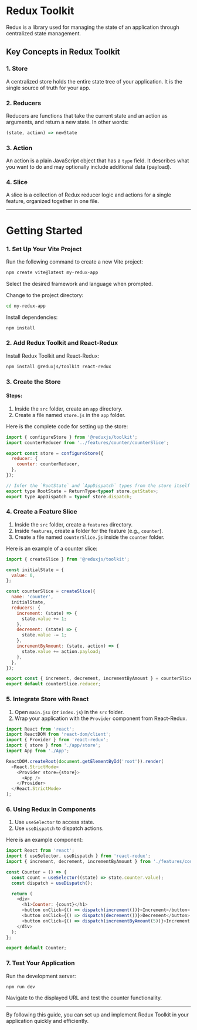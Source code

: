 # Redux Toolkit
Redux is a library used for managing the state of an application through centralized state management.

## Key Concepts in Redux Toolkit

### 1. Store
A centralized store holds the entire state tree of your application. It is the single source of truth for your app.

### 2. Reducers
Reducers are functions that take the current state and an action as arguments, and return a new state. In other words:
```javascript
(state, action) => newState
```

### 3. Action
An action is a plain JavaScript object that has a `type` field. It describes what you want to do and may optionally include additional data (payload).

### 4. Slice
A slice is a collection of Redux reducer logic and actions for a single feature, organized together in one file.

---

# Getting Started

### 1. Set Up Your Vite Project
Run the following command to create a new Vite project:
```bash
npm create vite@latest my-redux-app
```
Select the desired framework and language when prompted.

Change to the project directory:
```bash
cd my-redux-app
```

Install dependencies:
```bash
npm install
```

### 2. Add Redux Toolkit and React-Redux
Install Redux Toolkit and React-Redux:
```bash
npm install @reduxjs/toolkit react-redux
```

### 3. Create the Store

#### Steps:
1. Inside the `src` folder, create an `app` directory.
2. Create a file named `store.js` in the `app` folder.

Here is the complete code for setting up the store:
```javascript
import { configureStore } from '@reduxjs/toolkit';
import counterReducer from '../features/counter/counterSlice';

export const store = configureStore({
  reducer: {
    counter: counterReducer,
  },
});

// Infer the `RootState` and `AppDispatch` types from the store itself
export type RootState = ReturnType<typeof store.getState>;
export type AppDispatch = typeof store.dispatch;
```

### 4. Create a Feature Slice

1. Inside the `src` folder, create a `features` directory.
2. Inside `features`, create a folder for the feature (e.g., `counter`).
3. Create a file named `counterSlice.js` inside the `counter` folder.

Here is an example of a counter slice:
```javascript
import { createSlice } from '@reduxjs/toolkit';

const initialState = {
  value: 0,
};

const counterSlice = createSlice({
  name: 'counter',
  initialState,
  reducers: {
    increment: (state) => {
      state.value += 1;
    },
    decrement: (state) => {
      state.value -= 1;
    },
    incrementByAmount: (state, action) => {
      state.value += action.payload;
    },
  },
});

export const { increment, decrement, incrementByAmount } = counterSlice.actions;
export default counterSlice.reducer;
```

### 5. Integrate Store with React

1. Open `main.jsx` (or `index.js`) in the `src` folder.
2. Wrap your application with the `Provider` component from React-Redux.

```javascript
import React from 'react';
import ReactDOM from 'react-dom/client';
import { Provider } from 'react-redux';
import { store } from './app/store';
import App from './App';

ReactDOM.createRoot(document.getElementById('root')).render(
  <React.StrictMode>
    <Provider store={store}>
      <App />
    </Provider>
  </React.StrictMode>
);
```

### 6. Using Redux in Components

1. Use `useSelector` to access state.
2. Use `useDispatch` to dispatch actions.

Here is an example component:
```javascript
import React from 'react';
import { useSelector, useDispatch } from 'react-redux';
import { increment, decrement, incrementByAmount } from './features/counter/counterSlice';

const Counter = () => {
  const count = useSelector((state) => state.counter.value);
  const dispatch = useDispatch();

  return (
    <div>
      <h1>Counter: {count}</h1>
      <button onClick={() => dispatch(increment())}>Increment</button>
      <button onClick={() => dispatch(decrement())}>Decrement</button>
      <button onClick={() => dispatch(incrementByAmount(5))}>Increment by 5</button>
    </div>
  );
};

export default Counter;
```

### 7. Test Your Application
Run the development server:
```bash
npm run dev
```

Navigate to the displayed URL and test the counter functionality.

---

By following this guide, you can set up and implement Redux Toolkit in your application quickly and efficiently.

